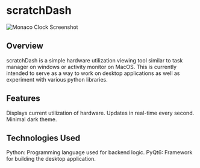 # scratchDash

![Monaco Clock Screenshot](img/monacoClock.png)

## Overview

scratchDash is a simple hardware utilization viewing tool similar to task manager on windows or activity monitor on MacOS. This is currently intended to serve as a way to work on desktop applications as well as experiment with various python libraries. 

## Features

Displays current utilization of hardware. 
Updates in real-time every second.
Minimal dark theme.

## Technologies Used

Python: Programming language used for backend logic.
PyQt6: Framework for building the desktop application.

